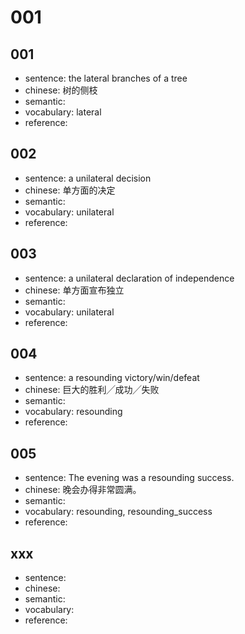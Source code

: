 # 001

## 001

- sentence: the lateral branches of a tree
- chinese: 树的侧枝
- semantic: 
- vocabulary: lateral
- reference:

## 002

- sentence: a unilateral decision
- chinese: 单方面的决定
- semantic: 
- vocabulary: unilateral
- reference:

## 003

- sentence: a unilateral declaration of independence
- chinese: 单方面宣布独立
- semantic: 
- vocabulary: unilateral
- reference:

## 004

- sentence: a resounding victory/win/defeat
- chinese: 巨大的胜利╱成功╱失败
- semantic: 
- vocabulary: resounding
- reference:

## 005

- sentence: The evening was a resounding success.
- chinese: 晚会办得非常圆满。
- semantic: 
- vocabulary: resounding, resounding_success
- reference:


## xxx

- sentence: 
- chinese: 
- semantic: 
- vocabulary: 
- reference:

